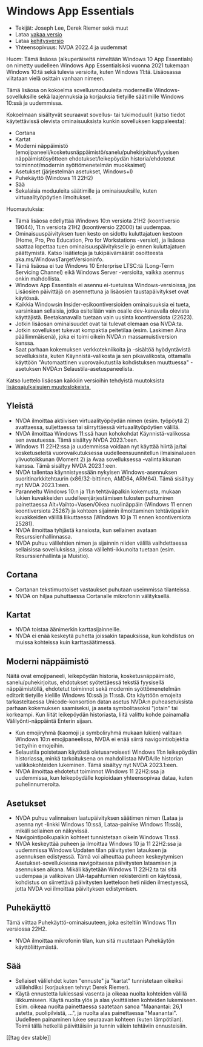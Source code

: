 # Windows App Essentials #

* Tekijät: Joseph Lee, Derek Riemer sekä muut
* Lataa [vakaa versio][1]
* Lataa [kehitysversio][2]
* Yhteensopivuus: NVDA 2022.4 ja uudemmat

Huom: Tämä lisäosa (alkuperäiseltä nimeltään Windows 10 App Essentials) on
nimetty uudelleen Windows App Essentialsiksi vuonna 2021 tukemaan Windows
10:tä sekä tulevia versioita, kuten Windows 11:tä. Lisäosassa viitataan
vielä osittain vanhaan nimeen.

Tämä lisäosa on kokoelma sovellusmoduuleita moderneille
Windows-sovelluksille sekä laajennuksia ja korjauksia tietyille säätimille
Windows 10:ssä ja uudemmissa.

Kokoelmaan sisältyvät seuraavat sovellus- tai tukimoduulit (katso tiedot
käytettävissä olevista ominaisuuksista kunkin sovelluksen kappaleesta):

* Cortana
* Kartat
* Moderni näppäimistö
  (emojipaneeli/kosketusnäppäimistö/sanelu/puhekirjoitus/fyysisen
  näppäimistösyötteen ehdotukset/leikepöydän historia/ehdotetut
  toiminnot/modernin syöttömenetelmän muokkaimet)
* Asetukset (järjestelmän asetukset, Windows+I)
* Puhekäyttö (Windows 11 22H2)
* Sää
* Sekalaisia moduuleita säätimille ja ominaisuuksille, kuten
  virtuaalityöpöytien ilmoitukset.

Huomautuksia:

* Tämä lisäosa edellyttää Windows 10:n versiota 21H2 (koontiversio 19044),
  11:n versiota 21H2 (koontiversio 22000) tai uudempaa.
* Ominaisuuspäivityksen tuen kesto on sidottu kuluttajatuen kestoon (Home,
  Pro, Pro Education, Pro for Workstations -versiot), ja lisäosa saattaa
  lopettaa tuen ominaisuuspäivitykselle jo ennen kuluttajatuen
  päättymistä. Katso lisätietoja ja tukipäivämäärät osoitteesta
  aka.ms/WindowsTargetVersioninfo.
* Tämä lisäosa ei tue Windows 10 Enterprise LTSC:tä (Long-Term Servicing
  Channel) eikä Windows Server -versioita, vaikka asennus onkin mahdollista.
* Windows App Essentials ei asennu ei-tuetuissa Windows-versioissa, jos
  Lisäosien päivittäjä on asennettuna ja lisäosien taustapäivitykset ovat
  käytössä.
* Kaikkia Windowsin Insider-esikoontiversioiden ominaisuuksia ei tueta,
  varsinkaan sellaisia, jotka esitellään vain osalle dev-kanavalla olevista
  käyttäjistä. Beetakanavalla tuetaan vain uusinta koontiversiota (22623).
* Jotkin lisäosan ominaisuudet ovat tai tulevat olemaan osa NVDA:ta.
* Jotkin sovellukset tukevat kompaktia peitetilaa (esim. Laskimen Aina
  päällimmäisenä), joka ei toimi oikein NVDA:n massamuistiversion kanssa.
* Saat parhaan kokemuksen verkkotekniikoita ja -sisältöä hyödyntävistä
  sovelluksista, kuten Käynnistä-valikosta ja sen pikavalikosta, ottamalla
  käyttöön "Automaattinen vuorovaikutustila kohdistuksen muuttuessa"
  -asetuksen NVDA:n Selaustila-asetuspaneelista.

Katso luettelo lisäosan kaikkiin versioihin tehdyistä muutoksista
[lisäosajulkaisujen muutoslokeista.][3]

## Yleistä

* NVDA ilmoittaa aktiivisen virtuaalityöpöydän nimen (esim. työpöytä 2)
  avattaessa, suljettaessa tai siirryttäessä virtuaalityöpöytien välillä.
* NVDA ilmoittaa Windows 11:ssä haun kohokohdat Käynnistä-valikossa sen
  avautuessa. Tämä sisältyy NVDA 2023.1:een.
* Windows 11 22H2:ssa ja uudemmissa voidaan nyt käyttää hiirtä ja/tai
  kosketuseleitä vuorovaikutuksessa uudelleensuunnitellun ilmaisinalueen
  ylivuotoikkunan (Moment 2) ja Avaa sovelluksessa -valintaikkunan
  kanssa. Tämä sisältyy NVDA 2023.1:een.
* NVDA tallentaa käynnistyessään nykyisen Windows-asennuksen
  suoritinarkkitehtuurin (x86/32-bittinen, AMD64, ARM64). Tämä sisältyy nyt
  NVDA 2023.1:een.
* Paranneltu Windows 10:n ja 11:n tehtäväpalkin kokemusta, mukaan lukien
  kuvakkeiden uudelleenjärjestämisen tulosten puhuminen painettaessa
  Alt+Vaihto+Vasen/Oikea nuolinäppäin (Windows 11 ennen koontiversiota
  25267) ja kohteen sijainnin ilmoittaminen tehtäväpalkin kuvakkeiden
  välillä liikuttaessa (Windows 10 ja 11 ennen koontiversiota 25281).
* NVDA ilmoittaa tyhjästä kansiosta, kun sellainen avataan
  Resurssienhallinnassa.
* NVDA puhuu välilehtien nimen ja sijainnin niiden välillä vaihdettaessa
  sellaisissa sovelluksissa, joissa välilehti-ikkunoita tuetaan
  (esim. Resurssienhallinta ja Muistio).

## Cortana

* Cortanan tekstimuotoiset vastaukset puhutaan useimmissa tilanteissa.
* NVDA on hiljaa puhuttaessa Cortanalle mikrofonin välityksellä.

## Kartat

* NVDA toistaa äänimerkin karttasijainneille.
* NVDA ei enää keskeytä puhetta joissakin tapauksissa, kun kohdistus on
  muissa kohteissa kuin karttasäätimessä.

## Moderni näppäimistö

Näitä ovat emojipaneeli, leikepöydän historia, kosketusnäppäimistö,
sanelu/puhekirjoitus, ehdotukset syötettäessä tekstiä fyysisellä
näppäimistöllä, ehdotetut toiminnot sekä modernin syöttömenetelmän editorit
tietyille kielille Windows 10:ssä ja 11:ssä. Ota käyttöön emojeita
tarkasteltaessa Unicode-konsortion datan asetus NVDA:n puheasetuksista
parhaan kokemuksen saamiseksi, ja aseta symbolitasoksi "jotain" tai
korkeampi. Kun liität leikepöydän historiasta, liitä valittu kohde
painamalla Välilyönti-näppäintä Enterin sijaan.

* Kun emojiryhmä (kaomoji ja symboliryhmä mukaan lukien) valitaan Windows
  10:n emojipaneelissa, NVDA ei enää siirrä navigointiobjektia tiettyihin
  emojeihin.
* Selaustila poistetaan käytöstä oletusarvoisesti Windows 11:n leikepöydän
  historiassa, minkä tarkoituksena on mahdollistaa NVDA:lle historian
  valikkokohteiden lukeminen. Tämä sisältyy nyt NVDA 2023.1:een.
* NVDA ilmoittaa ehdotetut toiminnot Windows 11 22H2:ssa ja uudemmissa, kun
  leikepöydälle kopioidaan yhteensopivaa dataa, kuten puhelinnumeroita.

## Asetukset

* NVDA puhuu valinnaisen laatupäivityksen säätimen nimen (Lataa ja asenna
  nyt -linkki Windows 10:ssä, Lataa-painike Windows 11:ssä), mikäli
  sellainen on näkyvissä.
* Navigointipolkupalkin kohteet tunnistetaan oikein Windows 11:ssä.
* NVDA keskeyttää puheen ja ilmoittaa Windows 10 ja 11 22H2:ssa ja
  uudemmissa Windows Updaten tilan päivitysten latauksen ja asennuksen
  edistyessä. Tämä voi aiheuttaa puheen keskeytymisen
  Asetukset-sovelluksessa navigoitaessa päivitysten lataamisen ja asennuksen
  aikana. Mikäli käytetään Windows 11 22H2:ta tai sitä uudempaa ja
  valikoivan UIA-tapahtumien rekisteröinti on käytössä, kohdistus on
  siirrettävä päivitysten luetteloon heti niiden ilmestyessä, jotta NVDA voi
  ilmoittaa päivityksen edistymisen.

## Puhekäyttö

Tämä viittaa Puhekäyttö-ominaisuuteen, joka esiteltiin Windows 11:n
versiossa 22H2.

* NVDA ilmoittaa mikrofonin tilan, kun sitä muutetaan Puhekäytön
  käyttöliittymästä.

## Sää

* Sellaiset välilehdet kuten "ennuste" ja "kartat" tunnistetaan oikeiksi
  välilehdiksi (korjauksen tehnyt Derek Riemer).
* Käytä ennustetta lukiessasi vasenta ja oikeaa nuolta kohteiden välillä
  liikkumiseen. Käytä nuolta ylös ja alas yksittäisten kohteiden
  lukemiseen. Esim.  oikeaa nuolta painettaessa saatetaan sanoa "Maanantai:
  26,1 astetta, puolipilvistä, ...", ja nuolta alas painettaessa
  "Maanantai". Uudelleen painaminen lukee seuraavan kohteen (kuten
  lämpötilan). Toimii tällä hetkellä päivittäisiin ja tunnin välein
  tehtäviin ennusteisiin.

[[!tag dev stable]]

[1]: https://addons.nvda-project.org/files/get.php?file=w10

[2]: https://addons.nvda-project.org/files/get.php?file=w10-dev

[3]: https://github.com/josephsl/wintenapps/wiki/w10changelog

